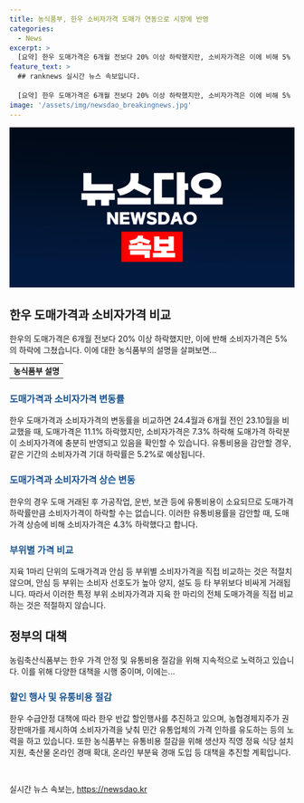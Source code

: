 ```yaml
---
title: 농식품부, 한우 소비자가격 도매가 연동으로 시장에 반영
categories:
  - News
excerpt: >
  [요약] 한우 도매가격은 6개월 전보다 20% 이상 하락했지만, 소비자가격은 이에 비해 5% 하락에 그쳤다. 이는 도매가격 하락이 소비자가격으로 충분히 반영되지 못하고 있다는 뜻이다. 한우 도매가격이 11.1% 하락한 반면 소비자가격은 7.3% 하락하며, 유통비용 감안시 소비자가격은 5.2% 하락이 예상된다. 농식품부는 한우 가격 안정과 유통비용 절감을 위해 다양한 정책을 추진중이다.
feature_text: >
  ## ranknews 실시간 뉴스 속보입니다.

  [요약] 한우 도매가격은 6개월 전보다 20% 이상 하락했지만, 소비자가격은 이에 비해 5% 하락에 그쳤다. 이는 도매가격 하락이 소비자가격으로 충분히 반영되지 못하고 있다는 뜻이다. 한우 도매가격이 11.1% 하락한 반면 소비자가격은 7.3% 하락하며, 유통비용 감안시 소비자가격은 5.2% 하락이 예상된다. 농식품부는 한우 가격 안정과 유통비용 절감을 위해 다양한 정책을 추진중이다.
image: '/assets/img/newsdao_breakingnews.jpg'
---
```


<p><img src="/assets/img/newsdao_breakingnews.jpg" alt="ranknews 속보" /></p>

<h2 data-ke-size="size26">한우 도매가격과 소비자가격 비교</h2>

<p data-ke-size="size16">한우의 도매가격은 6개월 전보다 20% 이상 하락했지만, 이에 반해 소비자가격은 5%의 하락에 그쳤습니다. 이에 대한 농식품부의 설명을 살펴보면...</p>

<table>
    <tbody>
        <tr>
            <td style="text-align: center; height: 17px;"><b>농식품부 설명</b></td>
        </tr>
    </tbody>
</table>

<h3><b><span style="color: #1a5490;">도매가격과 소비자가격 변동률</span></b></h3>

<p data-ke-size="size16">한우 도매가격과 소비자가격의 변동률을 비교하면 24.4월과 6개월 전인 23.10월을 비교했을 때, 도매가격은 11.1% 하락했지만, 소비자가격은 7.3% 하락해 도매가격 하락분이 소비자가격에 충분히 반영되고 있음을 확인할 수 있습니다. 유통비용을 감안할 경우, 같은 기간의 소비자가격 기대 하락률은 5.2%로 예상됩니다.</p>

<h3><b><span style="color: #1a5490;">도매가격과 소비자가격 상슨 변동</span></b></h3>

<p data-ke-size="size16">한우의 경우 도매 거래된 후 가공작업, 운반, 보관 등에 유통비용이 소요되므로 도매가격 하락률만큼 소비자가격이 하락할 수는 없습니다. 이러한 유통비용률을 감안할 때, 도매가격 상승에 비해 소비자가격은 4.3% 하락했다고 합니다.</p>

<h3><b><span style="color: #1a5490;">부위별 가격 비교</span></b></h3>

<p data-ke-size="size16">지육 1마리 단위의 도매가격과 안심 등 부위별 소비자가격을 직접 비교하는 것은 적절치 않으며, 안심 등 부위는 소비자 선호도가 높아 양지, 설도 등 타 부위보다 비싸게 거래됩니다. 따라서 이러한 특정 부위 소비자가격과 지육 한 마리의 전체 도매가격을 직접 비교하는 것은 적절하지 않습니다.</p>

<h2 data-ke-size="size26">정부의 대책</h2>

<p data-ke-size="size16">농림축산식품부는 한우 가격 안정 및 유통비용 절감을 위해 지속적으로 노력하고 있습니다. 이를 위해 다양한 대책을 시행 중이며, 이에는...</p>

<h3><b><span style="color: #1a5490;">할인 행사 및 유통비용 절감</span></b></h3>

<p data-ke-size="size16">한우 수급안정 대책에 따라 한우 반값 할인행사를 추진하고 있으며, 농협경제지주가 권장판매가를 제시하여 소비자가격을 낮춰 민간 유통업체의 가격 인하를 유도하는 등의 노력을 하고 있습니다. 또한 농식품부는 유통비용 절감을 위해 생산자 직영 정육 식당 설치 지원, 축산물 온라인 경매 확대, 온라인 부분육 경매 도입 등 대책을 추진할 계획입니다.</p>

<p data-ke-size="size16">&nbsp;</p>
실시간 뉴스 속보는, <a href="https://newsdao.kr" rel="dofollow">https://newsdao.kr</a>



